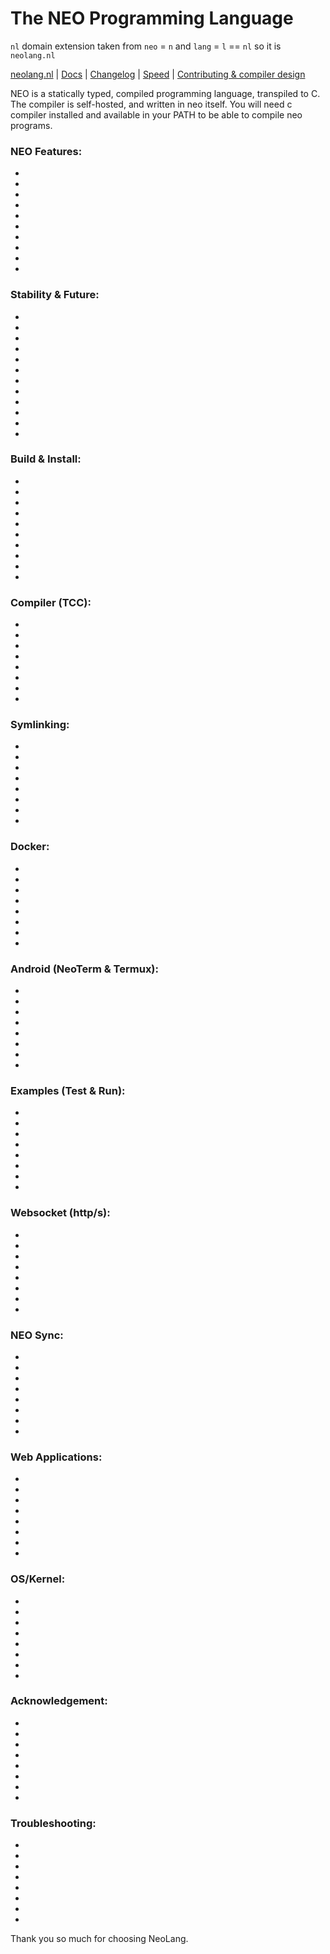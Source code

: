 <h1>The NEO Programming Language</h1>

`nl` domain extension taken from `neo` = `n` and `lang` = `l` == `nl` so it is `neolang.nl`

[neolang.nl](https://neolang.nl) | [Docs](https://github.com/neolang/neo/blob/master/doc/docs.md) | [Changelog](https://github.com/neolang/neo/blob/master/CHANGELOG.md) | [Speed](https://speed.neolang.nl/) | [Contributing & compiler design](https://github.com/neolang/neo/blob/master/CONTRIBUTING.md)

NEO is a statically typed, compiled programming language, transpiled to C. The compiler is self-hosted, and written in neo itself. You will need c compiler installed and available in your PATH to be able to compile neo programs.

### NEO Features:
*
*
*
*
*
*
*
*
*
*

### Stability & Future:
*
*
*
*
*
*
*
*
*
*
*
*

### Build & Install:
*
*
*
*
*
*
*
*
*
*

### Compiler (TCC):
*
*
*
*
*
*
*
*

### Symlinking:
*
*
*
*
*
*
*
*

### Docker:
*
*
*
*
*
*
*
*

### Android (NeoTerm & Termux):
*
*
*
*
*
*
*
*

### Examples (Test & Run):
*
*
*
*
*
*
*
*

### Websocket (http/s):
*
*
*
*
*
*
*
*

### NEO Sync:
*
*
*
*
*
*
*
*

### Web Applications:
*
*
*
*
*
*
*
*

### OS/Kernel:
*
*
*
*
*
*
*
*

### Acknowledgement:
*
*
*
*
*
*
*
*

### Troubleshooting:
*
*
*
*
*
*
*
*

Thank you so much for choosing NeoLang.
